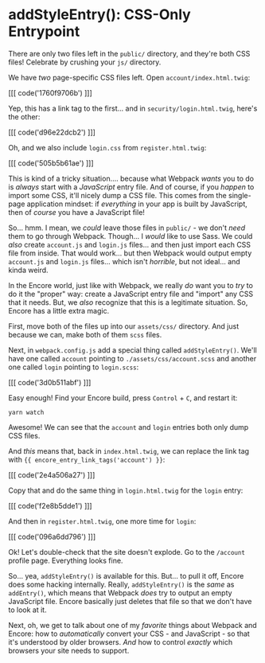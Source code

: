 # addStyleEntry(): CSS-Only Entrypoint

There are only two files left in the `public/` directory, and they're both
CSS files! Celebrate by crushing your `js/` directory.

We have *two* page-specific CSS files left. Open `account/index.html.twig`:

[[[ code('1760f9706b') ]]]

Yep, this has a link tag to the first... and in `security/login.html.twig`, here's
the other:

[[[ code('d96e22dcb2') ]]]

Oh, and we also include `login.css` from `register.html.twig`:

[[[ code('505b5b61ae') ]]]

This is kind of a tricky situation.... because what Webpack *wants* you to do is
*always* start with a *JavaScript* entry file. And of course, if you *happen*
to import some CSS, it'll nicely dump a CSS file. This comes from the single-page
application mindset: if *everything* in your app is built by JavaScript, then
of *course* you have a JavaScript file!

So... hmm. I mean, we *could* leave those files in `public/` - we don't *need* them
to go through Webpack. Though... I *would* like to use Sass. We could *also*
create `account.js` and `login.js` files... and then just import each CSS file from
inside. That would work... but then Webpack would output empty `account.js` and
`login.js` files... which isn't *horrible*, but not ideal... and kinda weird.

In the Encore world, just like with Webpack, we really *do* want you to *try* to
do it the "proper" way: create a JavaScript entry file and "import" any CSS that
it needs. But, we *also* recognize that this is a legitimate situation. So, Encore
has a little extra magic.

First, move both of the files up into our `assets/css/` directory. And just
because we can, make both of them `scss` files.

Next, in `webpack.config.js` add a special thing called `addStyleEntry()`. We'll
have one called `account` pointing to `./assets/css/account.scss` and another one
called `login` pointing to `login.scss`:

[[[ code('3d0b511abf') ]]]

Easy enough! Find your Encore build, press `Control` + `C`, and restart it:

```terminal
yarn watch
```

Awesome! We can see that the `account` and `login` entries both only dump
CSS files.

And *this* means that, back in `index.html.twig`, we can replace the link tag
with `{{ encore_entry_link_tags('account') }}`:

[[[ code('2e4a506a27') ]]]

Copy that and do the same thing in `login.html.twig` for the `login` entry:

[[[ code('f2e8b5dde1') ]]]

And then in `register.html.twig`, one more time for `login`:

[[[ code('096a6dd796') ]]]

Ok! Let's double-check that the site doesn't explode. Go to the `/account` profile
page. Everything looks fine.

So... yea, `addStyleEntry()` is available for this. But... to pull it off, Encore
does some hacking internally. Really, `addStyleEntry()` is the *same* as `addEntry()`,
which means that Webpack *does* try to output an empty JavaScript file. Encore
basically just deletes that file so that we don't have to look at it.

Next, oh, we get to talk about one of my *favorite* things about Webpack and Encore:
how to *automatically* convert your CSS - and JavaScript - so that it's understood
by older browsers. *And* how to control *exactly* which browsers your site needs
to support.
